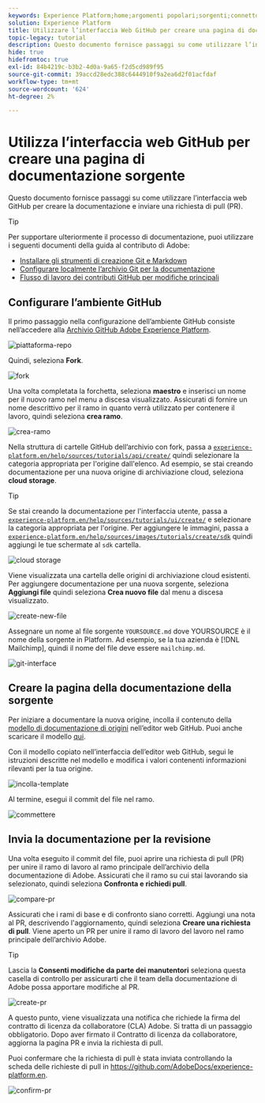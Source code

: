 ```yaml
---
keywords: Experience Platform;home;argomenti popolari;sorgenti;connettori;connettori sorgente;origini sdk;sdk;SDK
solution: Experience Platform
title: Utilizzare l’interfaccia Web GitHub per creare una pagina di documentazione sulle origini
topic-legacy: tutorial
description: Questo documento fornisce passaggi su come utilizzare l’interfaccia web GitHub per creare la documentazione e inviare una richiesta di pull (PR).
hide: true
hidefromtoc: true
exl-id: 84b4219c-b3b2-4d0a-9a65-f2d5cd989f95
source-git-commit: 39accd28edc388c6444910f9a2ea6d2f01acfdaf
workflow-type: tm+mt
source-wordcount: '624'
ht-degree: 2%

---
```


# Utilizza l’interfaccia web GitHub per creare una pagina di documentazione sorgente

Questo documento fornisce passaggi su come utilizzare l’interfaccia web GitHub per creare la documentazione e inviare una richiesta di pull (PR).

>[!TIP]
>
>Per supportare ulteriormente il processo di documentazione, puoi utilizzare i seguenti documenti della guida al contributo di Adobe: <ul><li>[Installare gli strumenti di creazione Git e Markdown](https://experienceleague.adobe.com/docs/contributor/contributor-guide/setup/install-tools.html?lang=en)</li><li>[Configurare localmente l’archivio Git per la documentazione](https://experienceleague.adobe.com/docs/contributor/contributor-guide/setup/local-repo.html?lang=en)</li><li>[Flusso di lavoro dei contributi GitHub per modifiche principali](https://experienceleague.adobe.com/docs/contributor/contributor-guide/setup/full-workflow.html?lang=en)</li></ul>

## Configurare l’ambiente GitHub

Il primo passaggio nella configurazione dell’ambiente GitHub consiste nell’accedere alla [Archivio GitHub Adobe Experience Platform](https://github.com/AdobeDocs/experience-platform.en).

![piattaforma-repo](../assets/platform-repo.png)

Quindi, seleziona **Fork**.

![fork](../assets/fork.png)

Una volta completata la forchetta, seleziona **maestro** e inserisci un nome per il nuovo ramo nel menu a discesa visualizzato. Assicurati di fornire un nome descrittivo per il ramo in quanto verrà utilizzato per contenere il lavoro, quindi seleziona **crea ramo**.

![crea-ramo](../assets/create-branch.png)

Nella struttura di cartelle GitHub dell’archivio con fork, passa a [`experience-platform.en/help/sources/tutorials/api/create/`](https://github.com/AdobeDocs/experience-platform.en/tree/main/help/sources/tutorials/api/create) quindi selezionare la categoria appropriata per l&#39;origine dall&#39;elenco. Ad esempio, se stai creando documentazione per una nuova origine di archiviazione cloud, seleziona **cloud storage**.

>[!TIP]
>
>Se stai creando la documentazione per l&#39;interfaccia utente, passa a [`experience-platform.en/help/sources/tutorials/ui/create/`](https://github.com/AdobeDocs/experience-platform.en/tree/main/help/sources/tutorials/ui/create) e selezionare la categoria appropriata per l&#39;origine. Per aggiungere le immagini, passa a [`experience-platform.en/help/sources/images/tutorials/create/sdk`](https://github.com/AdobeDocs/experience-platform.en/tree/main/help/sources/images/tutorials/create) quindi aggiungi le tue schermate al `sdk` cartella.

![cloud storage](../assets/cloud-storage.png)

Viene visualizzata una cartella delle origini di archiviazione cloud esistenti. Per aggiungere documentazione per una nuova sorgente, seleziona **Aggiungi file** quindi seleziona **Crea nuovo file** dal menu a discesa visualizzato.

![create-new-file](../assets/create-new-file.png)

Assegnare un nome al file sorgente `YOURSOURCE.md` dove YOURSOURCE è il nome della sorgente in Platform. Ad esempio, se la tua azienda è [!DNL Mailchimp], quindi il nome del file deve essere `mailchimp.md`.

![git-interface](../assets/git-interface.png)

## Creare la pagina della documentazione della sorgente

Per iniziare a documentare la nuova origine, incolla il contenuto della [modello di documentazione di origini](./template.md) nell’editor web GitHub. Puoi anche scaricare il modello [qui](../assets/template.zip).

Con il modello copiato nell’interfaccia dell’editor web GitHub, segui le istruzioni descritte nel modello e modifica i valori contenenti informazioni rilevanti per la tua origine.

![incolla-template](../assets/paste-template.png)

Al termine, esegui il commit del file nel ramo.

![commettere](../assets/commit.png)

## Invia la documentazione per la revisione

Una volta eseguito il commit del file, puoi aprire una richiesta di pull (PR) per unire il ramo di lavoro al ramo principale dell’archivio della documentazione di Adobe. Assicurati che il ramo su cui stai lavorando sia selezionato, quindi seleziona **Confronta e richiedi pull**.

![compare-pr](../assets/compare-pr.png)

Assicurati che i rami di base e di confronto siano corretti. Aggiungi una nota al PR, descrivendo l&#39;aggiornamento, quindi seleziona **Creare una richiesta di pull**. Viene aperto un PR per unire il ramo di lavoro del lavoro nel ramo principale dell’archivio Adobe.

>[!TIP]
>
>Lascia la **Consenti modifiche da parte dei manutentori** seleziona questa casella di controllo per assicurarti che il team della documentazione di Adobe possa apportare modifiche al PR.

![create-pr](../assets/create-pr.png)

A questo punto, viene visualizzata una notifica che richiede la firma del contratto di licenza da collaboratore (CLA) Adobe. Si tratta di un passaggio obbligatorio. Dopo aver firmato il Contratto di licenza da collaboratore, aggiorna la pagina PR e invia la richiesta di pull.

Puoi confermare che la richiesta di pull è stata inviata controllando la scheda delle richieste di pull in https://github.com/AdobeDocs/experience-platform.en.

![confirm-pr](../assets/confirm-pr.png)
